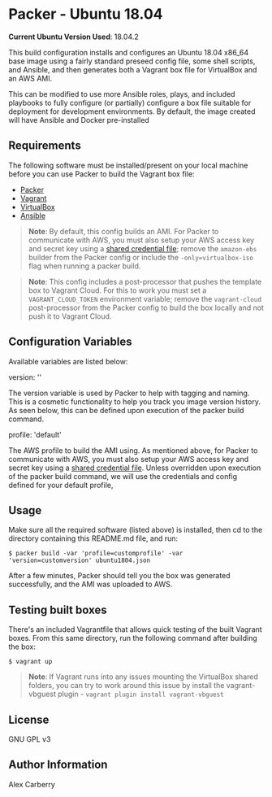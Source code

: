 # Packer - Ubuntu 18.04

**Current Ubuntu Version Used**: 18.04.2

This build configuration installs and configures an Ubuntu 18.04 x86_64 base image using a fairly standard preseed config file, some shell scripts, and Ansible, and then generates both a Vagrant box file for VirtualBox and an AWS AMI.

This can be modified to use more Ansible roles, plays, and included playbooks to fully configure (or partially) configure a box file suitable for deployment for development environments. By default, the image created will have Ansible and Docker pre-installed

## Requirements

The following software must be installed/present on your local machine before you can use Packer to build the Vagrant box file:

  - [Packer](http://www.packer.io/)
  - [Vagrant](http://vagrantup.com/)
  - [VirtualBox](https://www.virtualbox.org/)
  - [Ansible](http://docs.ansible.com/intro_installation.html)

> **Note**: By default, this config builds an AMI. For Packer to communicate with AWS, you must also setup your AWS access key and secret key using a [shared credential file](https://www.packer.io/docs/builders/amazon.html#specifying-amazon-credentials); remove the `amazon-ebs` builder from the Packer config or include the `-only=virtualbox-iso` flag when running a packer build.

> **Note**: This config includes a post-processor that pushes the template box to Vagrant Cloud. For this to work you must set a `VAGRANT_CLOUD_TOKEN` environment variable; remove the `vagrant-cloud` post-processor from the Packer config to build the box locally and not push it to Vagrant Cloud.

## Configuration Variables

Available variables are listed below:

version: ''

The version variable is used by Packer to help with tagging and naming. This is a cosmetic functionality to help you track you image version history. As seen below, this can be defined upon execution of the packer build command.  

profile: 'default'

The AWS profile to build the AMI using. As mentioned above, for Packer to communicate with AWS, you must also setup your AWS access key and secret key using a [shared credential file](https://www.packer.io/docs/builders/amazon.html#specifying-amazon-credentials). Unless overridden upon execution of the packer build command, we will use the credentials and config defined for your default profile,

## Usage

Make sure all the required software (listed above) is installed, then cd to the directory containing this README.md file, and run:

    $ packer build -var 'profile=customprofile' -var 'version=customversion' ubuntu1804.json

After a few minutes, Packer should tell you the box was generated successfully, and the AMI was uploaded to AWS.

## Testing built boxes

There's an included Vagrantfile that allows quick testing of the built Vagrant boxes. From this same directory, run the following command after building the box:

    $ vagrant up

> **Note**: If Vagrant runs into any issues mounting the VirtualBox shared folders, you can try to work around this issue by install the vagrant-vbguest plugin - `vagrant plugin install vagrant-vbguest`

## License

GNU GPL v3

## Author Information

Alex Carberry
